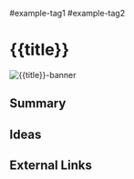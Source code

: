 #example-tag1 #example-tag2 
# {{title}}

![{{title}}-banner]()

## Summary

## Ideas

## External Links
